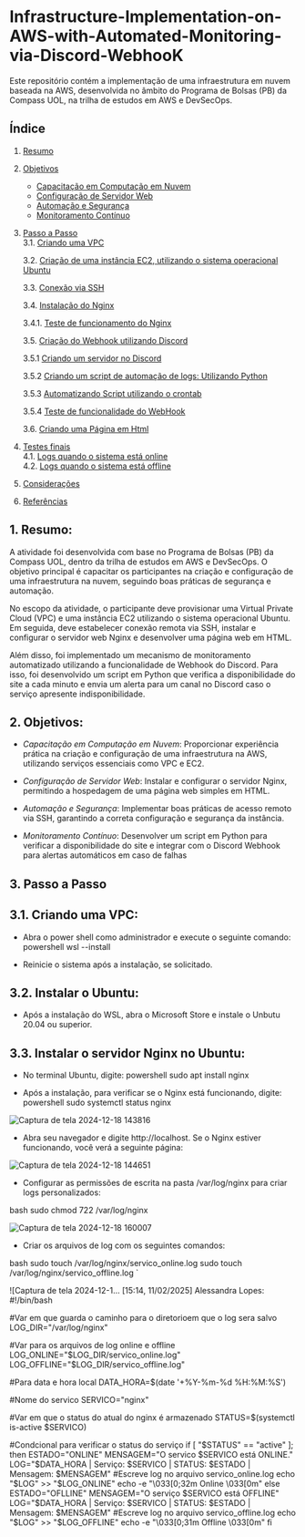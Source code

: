 # Infrastructure-Implementation-on-AWS-with-Automated-Monitoring-via-Discord-WebhooK
Este repositório contém a implementação de uma infraestrutura em nuvem baseada na AWS, desenvolvida no âmbito do Programa de Bolsas (PB) da Compass UOL, na trilha de estudos em AWS e DevSecOps.

## Índice

1. [Resumo](#Resumo)  

2. [Objetivos](#objetivos)  
   - [Capacitação em Computação em Nuvem](#Capacitação-em-Computação-em-Nuvem)  
   - [Configuração de Servidor Web](#Confifguração-de-Servidor-Web)  
   - [Automação e Segurança](#Automação-e-Segurança)  
   - [Monitoramento Contínuo](#Monitoramento-Contínuo)  

3. [Passo a Passo](#passo-a-passo)  
   3.1. [Criando uma VPC](#Criando-uma-VPC)
   
   3.2. [Criação de uma instância EC2, utilizando o sistema operacional Ubuntu](#Criação-de-uma-instânia-EC2,-utilizando-o-sistema-operacional-Ubuntu)
   
   3.3. [Conexão via SSH](#Conexão-via-SSH)
   
   3.4. [Instalação do Nginx](#Instalação=do-Nginx)
   
      3.4.1. [Teste de funcionamento do Nginx](#Teste-de-funcionamento-do-Nginx)
   
   3.5. [Criação do Webhook utilizando Discord](#Criação-do-Webhook-utilizando-Discord)
   
      3.5.1 [Criando um servidor no Discord](#Criando-um-servidor-no-Discord)
   
      3.5.2 [Criando um script de automação de logs: Utilizando Python](#Criando-um-script-de-automação-de-logs:-Utilizando-Python)
   
      3.5.3 [Automatizando Script utilizando o crontab](#Automatizando-Script-utilizando-o-crontab)
   
      3.5.4 [Teste de funcionalidade do WebHook](#Teste-de-funcionalidade-do-WebHook)
   
   3.6. [Criando uma Página em Html](#Criando-uma-Página-em-Html)    
      
5. [Testes finais](#Testes-finais)  
   4.1. [Logs quando o sistema está online](#logs-quando-o-sistema-está-online)  
   4.2. [Logs quando o sistema está offline](#logs-quando-o-sistema-está-offline)

7. [Considerações](#Considerações)

8.  [Referências](#Referências)

## 1. Resumo:
A atividade foi desenvolvida com base no Programa de Bolsas (PB) da Compass UOL, dentro da trilha de estudos em AWS e DevSecOps. O objetivo principal é capacitar os participantes na criação e configuração de uma infraestrutura na nuvem, seguindo boas práticas de segurança e automação.  

No escopo da atividade, o participante deve provisionar uma Virtual Private Cloud (VPC) e uma instância EC2 utilizando o sistema operacional Ubuntu. Em seguida, deve estabelecer conexão remota via SSH, instalar e configurar o servidor web Nginx e desenvolver uma página web em HTML.  

Além disso, foi implementado um mecanismo de monitoramento automatizado utilizando a funcionalidade de Webhook do Discord. Para isso, foi desenvolvido um script em Python que verifica a disponibilidade do site a cada minuto e envia um alerta para um canal no Discord caso o serviço apresente indisponibilidade.

## 2. Objetivos:
- _Capacitação em Computação em Nuvem_: Proporcionar experiência prática na criação e configuração de uma infraestrutura na AWS, utilizando serviços essenciais como VPC e EC2.

- _Configuração de Servidor Web_: Instalar e configurar o servidor Nginx, permitindo a hospedagem de uma página web simples em HTML.

- _Automação e Segurança_: Implementar boas práticas de acesso remoto via SSH, garantindo a correta configuração e segurança da instância.
    
- _Monitoramento Contínuo_: Desenvolver um script em Python para verificar a disponibilidade do site e integrar com o Discord Webhook para alertas automáticos em caso de falhas

## 3. Passo a Passo

## 3.1. Criando uma VPC:
- Abra o power shell como administrador e execute o seguinte comando:
powershell
wsl --install

- Reinicie o sistema após a instalação, se solicitado.

## 3.2. Instalar o Ubuntu:
- Após a instalação do WSL, abra o Microsoft Store e instale o Unbutu 20.04 ou superior.

## 3.3. Instalar o servidor Nginx no Ubuntu:
- No terminal Ubuntu, digite:
powershell
sudo apt install nginx

- Após a instalação, para verificar se o Nginx está funcionando, digite:
powershell
sudo systemctl status nginx


![Captura de tela 2024-12-18 143816](https://github.com/user-attachments/assets/1de157ca-347f-482b-8f30-2da8349a845d)


- Abra seu navegador e digite http://localhost. Se o Nginx estiver funcionando, você verá a seguinte página:
  
  
![Captura de tela 2024-12-18 144651](https://github.com/user-attachments/assets/ac160411-fce7-4d5c-acde-a6e84f760cb4)


- Configurar as permissões de escrita na pasta /var/log/nginx para criar logs personalizados:

bash
sudo chmod 722 /var/log/nginx


![Captura de tela 2024-12-18 160007](![Image](https://github.com/user-attachments/assets/dd4300a1-c127-434c-bc75-e110914a3e64))

- Criar os arquivos de log com os seguintes comandos:
  
bash
sudo touch /var/log/nginx/servico_online.log
sudo touch /var/log/nginx/servico_offline.log
`

![Captura de tela 2024-12-1…
[15:14, 11/02/2025] Alessandra Lopes: #!/bin/bash

#Var em que guarda o caminho para o diretorioem que o log sera salvo
LOG_DIR="/var/log/nginx"

#Var para os arquivos de log online e offline
LOG_ONLINE="$LOG_DIR/servico_online.log"
LOG_OFFLINE="$LOG_DIR/servico_offline.log"

#Para data e hora local
DATA_HORA=$(date '+%Y-%m-%d %H:%M:%S')

#Nome do servico
SERVICO="nginx"

#Var em que o status do atual do nginx é armazenado
STATUS=$(systemctl is-active $SERVICO)

#Condcional para verificar o status do serviço
if [ "$STATUS" == "active" ]; then
        ESTADO="ONLINE"
        MENSAGEM="O servico $SERVICO está ONLINE."
        LOG="$DATA_HORA | Serviço: $SERVICO | STATUS: $ESTADO | Mensagem: $MENSAGEM"
        #Escreve log no arquivo servico_online.log
        echo "$LOG" >> "$LOG_ONLINE"
        echo -e "\033[0;32m Online \033[0m"
else
        ESTADO="OFLLINE"
        MENSAGEM="O serviço $SERVICO está OFFLINE"
        LOG="$DATA_HORA | Serviço: $SERVICO | STATUS: $ESTADO | Mensagem: $MENSAGEM"
        #Escreve log no arquivo servico_offline.log
        echo "$LOG" >> "$LOG_OFFLINE"
        echo -e "\033[0;31m Offline \033[0m"
fi

